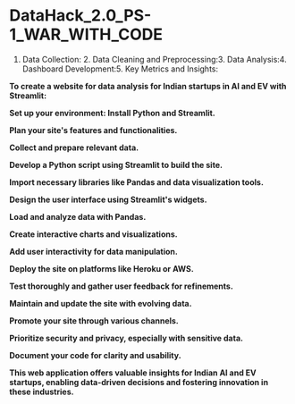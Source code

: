 # DataHack_2.0_PS-1_WAR_WITH_CODE
1. Data Collection: 2. Data Cleaning and Preprocessing:3. Data Analysis:4. Dashboard Development:5. Key Metrics and Insights:
<b>
To create a website for data analysis for Indian startups in AI and EV with Streamlit:

Set up your environment: Install Python and Streamlit.

Plan your site's features and functionalities.

Collect and prepare relevant data.

Develop a Python script using Streamlit to build the site.

Import necessary libraries like Pandas and data visualization tools.

Design the user interface using Streamlit's widgets.

Load and analyze data with Pandas.

Create interactive charts and visualizations.

Add user interactivity for data manipulation.

Deploy the site on platforms like Heroku or AWS.

Test thoroughly and gather user feedback for refinements.

Maintain and update the site with evolving data.

Promote your site through various channels.

Prioritize security and privacy, especially with sensitive data.

Document your code for clarity and usability.

This web application offers valuable insights for Indian AI and EV startups, enabling data-driven decisions and fostering innovation in these industries.
<b>
